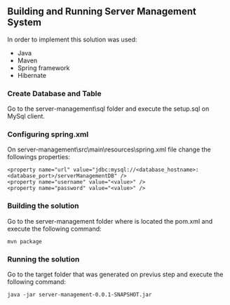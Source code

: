 ## Building and Running Server Management System
In order to implement this solution was used:
- Java
- Maven
- Spring framework
- Hibernate

### Create Database and Table
Go to the server-management\sql folder and execute the setup.sql on MySql client.

### Configuring spring.xml
On server-management\src\main\resources\spring.xml file change the followings properties:

	<property name="url" value="jdbc:mysql://<database_hostname>:<database_port>/serverManagementDB" />
	<property name="username" value="<value>" />
	<property name="password" value="<value>" />
 

### Building the solution
Go to the server-management folder where is located the pom.xml and execute the following command:

<code>mvn package</code>

### Running the solution
Go to the target folder that was generated on previus step and execute the following command:

<code>java -jar server-management-0.0.1-SNAPSHOT.jar</code>

